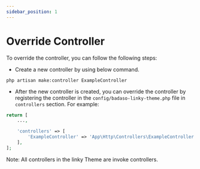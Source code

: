 ```yaml
---
sidebar_position: 1
---
```


# Override Controller

To override the controller, you can follow the following steps:

- Create a new controller by using below command.

`php artisan make:controller ExampleController`

- After the new controller is created, you can override the controller by registering the controller in the `config/badaso-linky-theme.php` file in `controllers` section. For example:

```php
return [
    ...,

    'controllers' => [
        'ExampleController' => 'App\Http\Controllers\ExampleController',
    ],
];
```

Note: All controllers in the linky Theme are invoke controllers.
